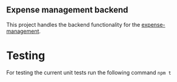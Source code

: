 ## Expense management backend

This project handles the backend functionality for the [expense-management](https://github.com/marioxcolomar/expense-management).

# Testing

For testing the current unit tests run the following command
`npm t`
